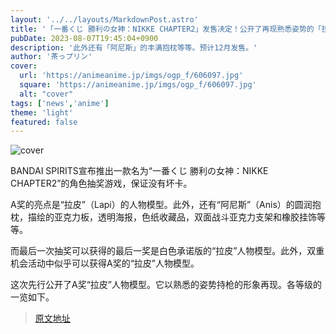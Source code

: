 ```yaml
---
layout: '../../layouts/MarkdownPost.astro'
title: '「一番くじ 勝利の女神：NIKKE CHAPTER2」发售决定！公开了再现熟悉姿势的「拉皮」手办'
pubDate: 2023-08-07T19:45:04+0900
description: '此外还有「阿尼斯」的丰满抱枕等等。预计12月发售。'
author: '茶っプリン'
cover:
  url: 'https://animeanime.jp/imgs/ogp_f/606097.jpg'
  square: 'https://animeanime.jp/imgs/ogp_f/606097.jpg'
  alt: "cover"
tags: ['news','anime']
theme: 'light'
featured: false
---
```


![cover](https://animeanime.jp/imgs/ogp_f/606097.jpg)

BANDAI SPIRITS宣布推出一款名为“一番くじ 勝利の女神：NIKKE CHAPTER2”的角色抽奖游戏，保证没有坏卡。

A奖的亮点是“拉皮”（Lapi）的人物模型。此外，还有“阿尼斯”（Anis）的圆润抱枕，描绘的亚克力板，透明海报，色纸收藏品，双面战斗亚克力支架和橡胶挂饰等等。

而最后一次抽奖可以获得的最后一奖是白色承诺版的“拉皮”人物模型。此外，双重机会活动中似乎可以获得A奖的“拉皮”人物模型。

这次先行公开了A奖“拉皮”人物模型。它以熟悉的姿势持枪的形象再现。各等级的一览如下。

>[原文地址](https://animeanime.jp/article/2023/08/07/79149.html)  